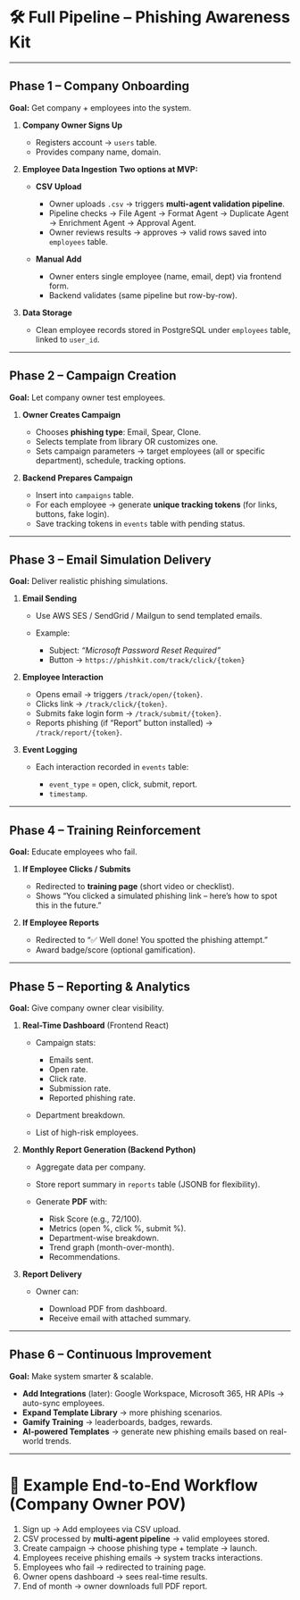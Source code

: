 # 🛠 Full Pipeline – Phishing Awareness Kit

---

## **Phase 1 – Company Onboarding**

**Goal:** Get company + employees into the system.

1. **Company Owner Signs Up**

   * Registers account → `users` table.
   * Provides company name, domain.

2. **Employee Data Ingestion**
   **Two options at MVP:**

   * **CSV Upload**

     * Owner uploads `.csv` → triggers **multi-agent validation pipeline**.
     * Pipeline checks → File Agent → Format Agent → Duplicate Agent → Enrichment Agent → Approval Agent.
     * Owner reviews results → approves → valid rows saved into `employees` table.
   * **Manual Add**

     * Owner enters single employee (name, email, dept) via frontend form.
     * Backend validates (same pipeline but row-by-row).

3. **Data Storage**

   * Clean employee records stored in PostgreSQL under `employees` table, linked to `user_id`.

---

## **Phase 2 – Campaign Creation**

**Goal:** Let company owner test employees.

1. **Owner Creates Campaign**

   * Chooses **phishing type**: Email, Spear, Clone.
   * Selects template from library OR customizes one.
   * Sets campaign parameters → target employees (all or specific department), schedule, tracking options.

2. **Backend Prepares Campaign**

   * Insert into `campaigns` table.
   * For each employee → generate **unique tracking tokens** (for links, buttons, fake login).
   * Save tracking tokens in `events` table with pending status.

---

## **Phase 3 – Email Simulation Delivery**

**Goal:** Deliver realistic phishing simulations.

1. **Email Sending**

   * Use AWS SES / SendGrid / Mailgun to send templated emails.
   * Example:

     * Subject: *“Microsoft Password Reset Required”*
     * Button → `https://phishkit.com/track/click/{token}`

2. **Employee Interaction**

   * Opens email → triggers `/track/open/{token}`.
   * Clicks link → `/track/click/{token}`.
   * Submits fake login form → `/track/submit/{token}`.
   * Reports phishing (if “Report” button installed) → `/track/report/{token}`.

3. **Event Logging**

   * Each interaction recorded in `events` table:

     * `event_type` = open, click, submit, report.
     * `timestamp`.

---

## **Phase 4 – Training Reinforcement**

**Goal:** Educate employees who fail.

1. **If Employee Clicks / Submits**

   * Redirected to **training page** (short video or checklist).
   * Shows “You clicked a simulated phishing link – here’s how to spot this in the future.”

2. **If Employee Reports**

   * Redirected to “✅ Well done! You spotted the phishing attempt.”
   * Award badge/score (optional gamification).

---

## **Phase 5 – Reporting & Analytics**

**Goal:** Give company owner clear visibility.

1. **Real-Time Dashboard** (Frontend React)

   * Campaign stats:

     * Emails sent.
     * Open rate.
     * Click rate.
     * Submission rate.
     * Reported phishing rate.
   * Department breakdown.
   * List of high-risk employees.

2. **Monthly Report Generation (Backend Python)**

   * Aggregate data per company.
   * Store report summary in `reports` table (JSONB for flexibility).
   * Generate **PDF** with:

     * Risk Score (e.g., 72/100).
     * Metrics (open %, click %, submit %).
     * Department-wise breakdown.
     * Trend graph (month-over-month).
     * Recommendations.

3. **Report Delivery**

   * Owner can:

     * Download PDF from dashboard.
     * Receive email with attached summary.

---

## **Phase 6 – Continuous Improvement**

**Goal:** Make system smarter & scalable.

* **Add Integrations** (later): Google Workspace, Microsoft 365, HR APIs → auto-sync employees.
* **Expand Template Library** → more phishing scenarios.
* **Gamify Training** → leaderboards, badges, rewards.
* **AI-powered Templates** → generate new phishing emails based on real-world trends.

---

# 🔹 Example End-to-End Workflow (Company Owner POV)

1. Sign up → Add employees via CSV upload.
2. CSV processed by **multi-agent pipeline** → valid employees stored.
3. Create campaign → choose phishing type + template → launch.
4. Employees receive phishing emails → system tracks interactions.
5. Employees who fail → redirected to training page.
6. Owner opens dashboard → sees real-time results.
7. End of month → owner downloads full PDF report.
